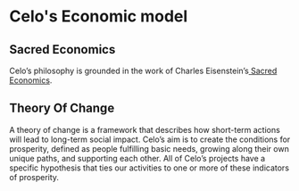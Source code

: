 # Celo's Economic model

## **Sacred Economics**

Celo’s philosophy is grounded in the work of Charles Eisenstein’s[ Sacred Economics](http://sacred-economics.com/film/).

## **Theory Of Change**

A theory of change is a framework that describes how short-term actions will lead to long-term social impact. Celo’s aim is to create the conditions for prosperity, defined as people fulfilling basic needs, growing along their own unique paths, and supporting each other. All of Celo’s projects have a specific hypothesis that ties our activities to one or more of these indicators of prosperity.
